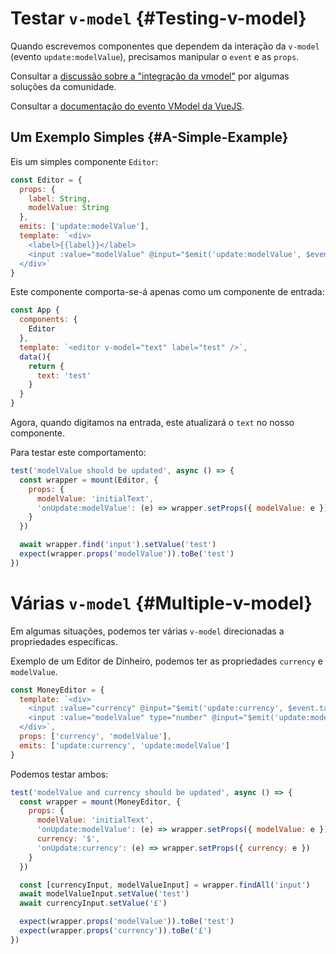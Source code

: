 # Testar `v-model` {#Testing-v-model}

Quando escrevemos componentes que dependem da interação da `v-model` (evento `update:modelValue`), precisamos manipular o `event` e as `props`.

Consultar a [discussão sobre a "integração da vmodel"](https://github.com/vuejs/test-utils/discussions/279) por algumas soluções da comunidade.

Consultar a [documentação do evento VModel da VueJS](https://pt.vuejs.org/guide/components/v-model).

## Um Exemplo Simples {#A-Simple-Example}

Eis um simples componente `Editor`:

```js
const Editor = {
  props: {
    label: String,
    modelValue: String
  },
  emits: ['update:modelValue'],
  template: `<div>
    <label>{{label}}</label>
    <input :value="modelValue" @input="$emit('update:modelValue', $event.target.value)">
  </div>`
}
```

Este componente comporta-se-á apenas como um componente de entrada:

```js
const App {
  components: {
    Editor
  },
  template: `<editor v-model="text" label="test" />`,
  data(){
    return {
      text: 'test'
    }
  }
}
```

Agora, quando digitamos na entrada, este atualizará o `text` no nosso componente.

Para testar este comportamento:

```js
test('modelValue should be updated', async () => {
  const wrapper = mount(Editor, {
    props: {
      modelValue: 'initialText',
      'onUpdate:modelValue': (e) => wrapper.setProps({ modelValue: e })
    }
  })

  await wrapper.find('input').setValue('test')
  expect(wrapper.props('modelValue')).toBe('test')
})
```

# Várias `v-model` {#Multiple-v-model}

Em algumas situações, podemos ter várias `v-model` direcionadas a propriedades específicas.

Exemplo de um Editor de Dinheiro, podemos ter as propriedades `currency` e `modelValue`.

```js
const MoneyEditor = {
  template: `<div> 
    <input :value="currency" @input="$emit('update:currency', $event.target.value)"/>
    <input :value="modelValue" type="number" @input="$emit('update:modelValue', $event.target.value)"/>
  </div>`,
  props: ['currency', 'modelValue'],
  emits: ['update:currency', 'update:modelValue']
}
```

Podemos testar ambos:

```js
test('modelValue and currency should be updated', async () => {
  const wrapper = mount(MoneyEditor, {
    props: {
      modelValue: 'initialText',
      'onUpdate:modelValue': (e) => wrapper.setProps({ modelValue: e }),
      currency: '$',
      'onUpdate:currency': (e) => wrapper.setProps({ currency: e })
    }
  })

  const [currencyInput, modelValueInput] = wrapper.findAll('input')
  await modelValueInput.setValue('test')
  await currencyInput.setValue('£')

  expect(wrapper.props('modelValue')).toBe('test')
  expect(wrapper.props('currency')).toBe('£')
})
```

